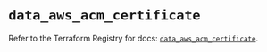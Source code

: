 # `data_aws_acm_certificate`

Refer to the Terraform Registry for docs: [`data_aws_acm_certificate`](https://registry.terraform.io/providers/hashicorp/aws/6.13.0/docs/data-sources/acm_certificate).
